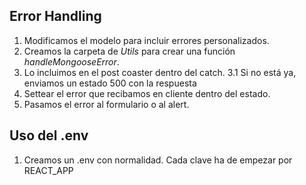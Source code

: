 ## Error Handling

  1. Modificamos el modelo para incluir errores personalizados.
  2. Creamos la carpeta de *Utils* para crear una función *handleMongooseError*.
  3. Lo incluimos en el post coaster dentro del catch. 
    3.1 Si no está ya, enviamos un estado 500 con la respuesta
  4. Settear el error que recibamos en cliente dentro del estado.
  5. Pasamos el error al formulario o al alert.

## Uso del .env

  1. Creamos un .env con normalidad. Cada clave ha de empezar por REACT_APP